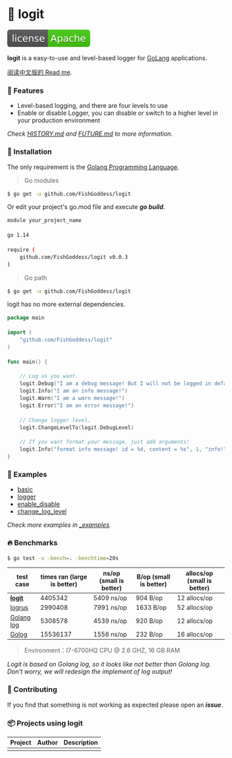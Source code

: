 # 📝 logit

[![License](./license.svg)](https://www.apache.org/licenses/LICENSE-2.0.html)

**logit** is a easy-to-use and level-based logger for [GoLang](https://golang.org) applications.

[阅读中文版的 Read me](./README.md).

### 🥇 Features

* Level-based logging, and there are four levels to use
* Enable or disable Logger, you can disable or switch to a higher level in your production environment

_Check [HISTORY.md](./HISTORY.md) and [FUTURE.md](./FUTURE.md) to more information._

### 🚀 Installation

The only requirement is the [Golang Programming Language](https://golang.org).

> Go modules

```bash
$ go get -u github.com/FishGoddess/logit
```

Or edit your project's go.mod file and execute _**go build**_.

```bash
module your_project_name

go 1.14

require (
    github.com/FishGoddess/logit v0.0.3
)
```

> Go path

```bash
$ go get -u github.com/FishGoddess/logit
```

logit has no more external dependencies.

```go
package main

import (
    "github.com/FishGoddess/logit"
)

func main() {
    
    // Log as you want.
    logit.Debug("I am a debug message! But I will not be logged in default level!")
    logit.Info("I am an info message!")
    logit.Warn("I am a warn message!")
    logit.Error("I am an error message!")
    
    // Change logger level.
    logit.ChangeLevelTo(logit.DebugLevel)

    // If you want format your message, just add arguments!
    logit.Info("format info message! id = %d, content = %s", 1, "info!")
}
```

### 📖 Examples

* [basic](./_examples/basic.go)
* [logger](./_examples/logger.go)
* [enable_disable](./_examples/enable_disable.go)
* [change_log_level](./_examples/change_log_level.go)

_Check more examples in [_examples](./_examples)._

### 🔥 Benchmarks

```bash
$ go test -v -bench=. -benchtime=20s
```

| test case | times ran (large is better) |  ns/op (small is better) | B/op (small is better) | allocs/op (small is better) |
| -----------|--------|-------------|-------------|-------------|
| **[logit](./_examples/benchmarks_test.go)** | 4405342 | 5409 ns/op | 904 B/op | 12 allocs/op |
| [logrus](./_examples/benchmarks_test.go) | 2990408 | 7991 ns/op | 1633 B/op | 52 allocs/op |
| [Golang log](./_examples/benchmarks_test.go) | 5308578 | 4539 ns/op | 920 B/op | 12 allocs/op |
| [Golog](./_examples/benchmarks_test.go) | 15536137 | 1556 ns/op | 232 B/op | 16 allocs/op |

> Environment：I7-6700HQ CPU @ 2.6 GHZ, 16 GB RAM

_Logit is based on Golang log, so it looks like not better than Golang log. Don't worry, we will redesign the implement of log output!_

### 👥 Contributing

If you find that something is not working as expected please open an _**issue**_.

### 📦 Projects using logit

| Project | Author | Description |
| -----------|--------|-------------|
|  |  |  |

